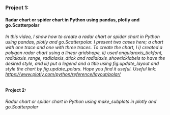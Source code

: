 ### Project 1: 
#### Radar chart or spider chart in Python using pandas, plotly and go.Scatterpolar
###### In this video, I show how to create a radar chart or spidar chart in Python using pandas, plotly and go.Scatterpolar. I present two cases here; a chart with one trace and one with three traces. To create the chart, I i) created a polygon radar chart using a linear gridshape, ii) used angularaxis_tickfont, radialaxis_range, radialaxis_dtick and radialaxis_showticklabels to have the desired style,  and iii) put a legend and a title using fig.update_layout and style the chart by fig.update_polars. Hope you find it useful. Useful link: https://www.plotly.com/python/reference/layout/polar/

#### Project 2: 
###### Radar chart or spider chart in Python using make_subplots in plotly and go.Scatterpolar
